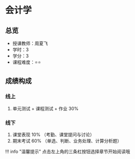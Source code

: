 # 会计学

## 总览

- 授课教师：周夏飞
- 学时：3
- 学分：3
- 课程难度：⭐️⭐️

## 成绩构成
### 线上
1. 单元测试 + 课程测试 + 作业 30%
### 线下
1. 课堂表现 10% （考勤、课堂提问与讨论）
2. 期末考试 60% （单选、判断、业务处理、计算分析题）


!!! info "温馨提示"
    点击左上角的三条杠按钮选择章节开始阅读哦